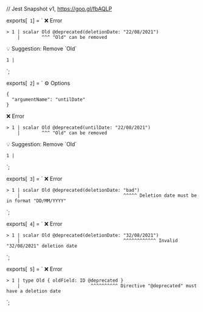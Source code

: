 // Jest Snapshot v1, https://goo.gl/fbAQLP

exports[` 1`] = `
❌ Error

    > 1 | scalar Old @deprecated(deletionDate: "22/08/2021")
        |        ^^^ "Old" сan be removed

💡 Suggestion: Remove \`Old\`

    1 |
`;

exports[` 2`] = `
⚙️ Options

    {
      "argumentName": "untilDate"
    }

❌ Error

    > 1 | scalar Old @deprecated(untilDate: "22/08/2021")
        |        ^^^ "Old" сan be removed

💡 Suggestion: Remove \`Old\`

    1 |
`;

exports[` 3`] = `
❌ Error

    > 1 | scalar Old @deprecated(deletionDate: "bad")
        |                                      ^^^^^ Deletion date must be in format "DD/MM/YYYY"
`;

exports[` 4`] = `
❌ Error

    > 1 | scalar Old @deprecated(deletionDate: "32/08/2021")
        |                                      ^^^^^^^^^^^^ Invalid "32/08/2021" deletion date
`;

exports[` 5`] = `
❌ Error

    > 1 | type Old { oldField: ID @deprecated }
        |                          ^^^^^^^^^^ Directive "@deprecated" must have a deletion date
`;

